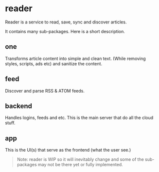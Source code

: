 # reader

Reader is a service to read, save, sync and discover articles.

It contains many sub-packages. Here is a short description.

## one

Transforms article content into simple and clean text. (While removing styles, scripts, ads etc) and sanitize the content.

## feed

Discover and parse RSS & ATOM feeds.

## backend

Handles logins, feeds and etc. This is the main server that do all the cloud stuff.

## app

This is the UI(s) that serve as the frontend (what the user see.)

> Note: reader is WIP so it will inevitably change and some of the sub-packages may not be there yet or fully implemented.